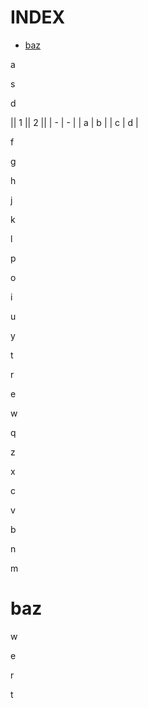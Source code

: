 # INDEX

- [baz](#baz)

a

s

d

|| 1 || 2 ||
| - | - |
| a | b |
| c | d |

f

g

h

j

k

l

p

o

i

u

y

t

r

e

w

q

z

x

c

v

b

n

m

# <a name="baz"></a>baz

w

e

r

t
